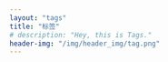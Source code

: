 ```yaml
---
layout: "tags"
title: "标签"
# description: "Hey, this is Tags."
header-img: "/img/header_img/tag.png"
---
```

